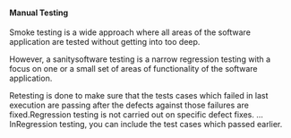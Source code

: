 
#### Manual Testing

Smoke testing is a wide approach where all areas of the software application are tested without getting into too deep.

 However, a sanitysoftware testing is a narrow regression testing with a focus on one or a small set of areas of functionality of the software application.



Retesting is done to make sure that the tests cases which failed in last execution are passing after the defects against those failures are fixed.Regression testing is not carried out on specific defect fixes. ... InRegression testing, you can include the test cases which passed earlier.


<br><br><br><br>

